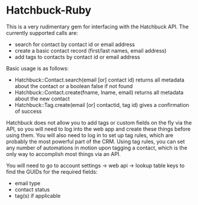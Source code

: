 # Hatchbuck-Ruby 

This is a very rudimentary gem for interfacing with the Hatchbuck API. The currently supported calls are:

- search for contact by contact id or email address
- create a basic contact record (first/last names, email address)
- add tags to contacts by contact id or email address

Basic usage is as follows:

- Hatchbuck::Contact.search(email [or] contact id)
		returns all metadata about the contact or a boolean false if not found
- Hatchbuck::Contact.create(fname, lname, email)
		returns all metadata about the new contact
- Hatchbuck::Tag.create(email [or] contactid, tag id)
		gives a confirmation of success

Hatchbuck does not allow you to add tags or custom fields on the fly via the API, so you will need to log into the web app and create these things before using them. You will also need to log in to set up tag rules, which are probably the most powerful part of the CRM. Using tag rules, you can set any number of automations in motion upon tagging a contact, which is the only way to accomplish most things via an API.

You will need to go to account settings -> web api -> lookup table keys to find the GUIDs for the required fields:

- email type
- contact status
- tag(s) if applicable
